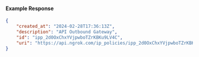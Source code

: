 <!-- Code generated for API Clients. DO NOT EDIT. -->

#### Example Response

```json
{
	"created_at": "2024-02-28T17:36:13Z",
	"description": "API Outbound Gateway",
	"id": "ipp_2d0OxChxYVjpwboTZrKBKu9LV4C",
	"uri": "https://api.ngrok.com/ip_policies/ipp_2d0OxChxYVjpwboTZrKBKu9LV4C"
}
```
